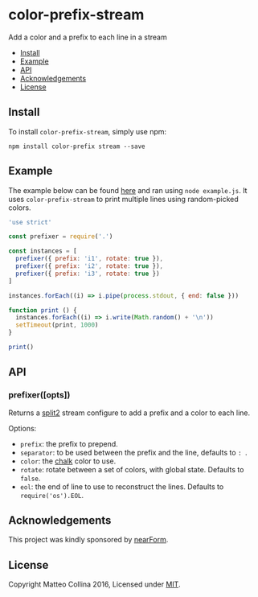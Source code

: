 # color-prefix-stream

Add a color and a prefix to each line in a stream

* [Install](#install)
* [Example](#example)
* [API](#api)
* [Acknowledgements](#acknowledgements)
* [License](#license)

<a name="install"></a>
## Install

To install `color-prefix-stream`, simply use npm:

```
npm install color-prefix stream --save
```

<a name="example"></a>
## Example

The example below can be found [here][example] and ran using `node example.js`. It uses `color-prefix-stream` to print multiple lines using random-picked colors.

```js
'use strict'

const prefixer = require('.')

const instances = [
  prefixer({ prefix: 'i1', rotate: true }),
  prefixer({ prefix: 'i2', rotate: true }),
  prefixer({ prefix: 'i3', rotate: true })
]

instances.forEach((i) => i.pipe(process.stdout, { end: false }))

function print () {
  instances.forEach((i) => i.write(Math.random() + '\n'))
  setTimeout(print, 1000)
}

print()
```

<a name="api"></a>
## API

### prefixer([opts])

Returns a [split2][split2] stream configure to add a prefix and a color
to each line.

Options:

* `prefix`: the prefix to prepend.
* `separator`: to be used between the prefix and the line, defaults to `: `.
* `color`: the [chalk][chalk] color to use.
* `rotate`: rotate between a set of colors, with global state. Defaults
  to `false`.
* `eol`: the end of line to use to reconstruct the lines. Defaults to
  `require('os').EOL`.

## Acknowledgements

This project was kindly sponsored by [nearForm](http://nearform.com).

## License

Copyright Matteo Collina 2016, Licensed under [MIT][].

[MIT]: ./LICENSE
[example]: ./example.js
[split2]: https://github.com/mcollina/split2
[chalk]: https://npm.im/chalk
